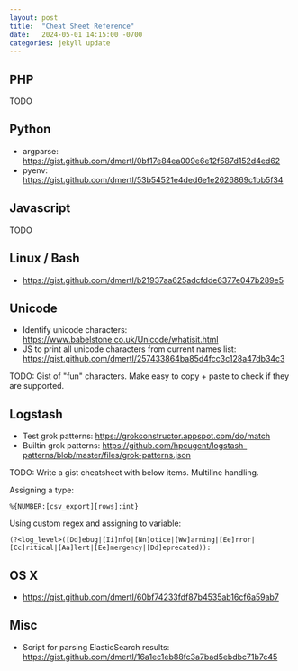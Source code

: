 ```yaml
---
layout: post
title:  "Cheat Sheet Reference"
date:   2024-05-01 14:15:00 -0700
categories: jekyll update
---
```


## PHP

TODO

## Python

- argparse: https://gist.github.com/dmertl/0bf17e84ea009e6e12f587d152d4ed62
- pyenv: https://gist.github.com/dmertl/53b54521e4ded6e1e2626869c1bb5f34

## Javascript

TODO

## Linux / Bash

- https://gist.github.com/dmertl/b21937aa625adcfdde6377e047b289e5

## Unicode

- Identify unicode characters: https://www.babelstone.co.uk/Unicode/whatisit.html
- JS to print all unicode characters from current names list: https://gist.github.com/dmertl/257433864ba85d4fcc3c128a47db34c3

TODO: Gist of "fun" characters. Make easy to copy + paste to check if they are supported.

## Logstash

- Test grok patterns: https://grokconstructor.appspot.com/do/match
- Builtin grok patterns: https://github.com/hpcugent/logstash-patterns/blob/master/files/grok-patterns.json

TODO: Write a gist cheatsheet with below items. Multiline handling.

Assigning a type:

```
%{NUMBER:[csv_export][rows]:int}
```

Using custom regex and assigning to variable:

```
(?<log_level>([Dd]ebug|[Ii]nfo|[Nn]otice|[Ww]arning|[Ee]rror|[Cc]ritical|[Aa]lert|[Ee]mergency|[Dd]eprecated)):
```

## OS X

- https://gist.github.com/dmertl/60bf74233fdf87b4535ab16cf6a59ab7

## Misc

- Script for parsing ElasticSearch results: https://gist.github.com/dmertl/16a1ec1eb88fc3a7bad5ebdbc71b7c45
